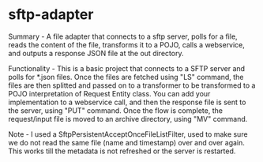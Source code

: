 # sftp-adapter
Summary - 
A file adapter that connects to a sftp server, polls for a file, reads the content of the file, transforms it to a POJO, calls a webservice, and outputs a response JSON file at the out directory.

Functionality - 
This is a basic project that connects to a SFTP server and polls for *.json files. Once the files are fetched using "LS" command, the files are then splitted and passed on to a transformer to be transformed to a POJO interpretation of Request Entity class. You can add your implementation to a webservice call, and then the response file is sent to the server, using "PUT" command. Once the flow is complete, the request/input file is moved to an archive directory, using "MV" command. 

Note -
I used a SftpPersistentAcceptOnceFileListFilter, used to make sure we do not read the same file (name and timestamp) over and over again. This works till the metadata is not refreshed or the server is restarted.
